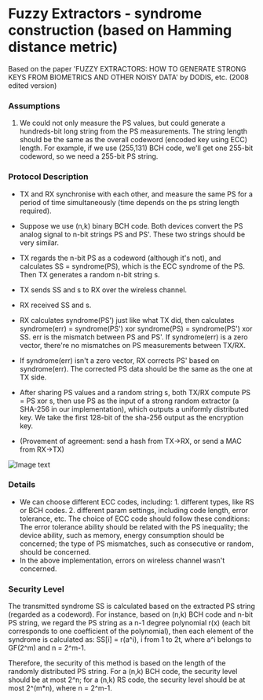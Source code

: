 # Fuzzy Extractors - syndrome construction (based on Hamming distance metric)

Based on the paper 'FUZZY EXTRACTORS: HOW TO GENERATE STRONG KEYS FROM BIOMETRICS AND OTHER NOISY DATA' by DODIS, etc. (2008 edited version)

### Assumptions
1. We could not only measure the PS values, but could generate a hundreds-bit long string from the PS measurements. The string length should be the same as the overall codeword (encoded key using ECC) length. For example, if we use (255,131) BCH code, we'll get one 255-bit codeword, so we need a 255-bit PS string.

### Protocol Description

- TX and RX synchronise with each other, and measure the same PS for a period of time simultaneously (time depends on the ps string length required).
- Suppose we use (n,k) binary BCH code. Both devices convert the PS analog signal to n-bit strings PS and PS'. These two strings should be very similar. 
- TX regards the n-bit PS as a codeword (although it's not), and calculates SS = syndrome(PS), which is the ECC syndrome of the PS. Then TX generates a random n-bit string s.
- TX sends SS and s to RX over the wireless channel.
- RX received SS and s.
- RX calculates syndrome(PS') just like what TX did, then calculates syndrome(err) = syndrome(PS') xor syndrome(PS) = syndrome(PS') xor SS. err is the mismatch between PS and PS'. If syndrome(err) is a zero vector, there're no mismatches on PS measurements between TX/RX.
- If syndrome(err) isn't a zero vector, RX corrects PS' based on syndrome(err). The corrected PS data should be the same as the one at TX side.
- After sharing PS values and a random string s, both TX/RX compute PS = PS xor s, then use PS as the input of a strong random extractor (a SHA-256 in our implementation), which outputs a uniformly distributed key. We take the first 128-bit of the sha-256 output as the encryption key.

- (Provement of agreement: send a hash from TX->RX, or send a MAC from RX->TX)

![Image text](https://github.com/MrZMN/Implementation-of-PS-based-key-distribution-methods/blob/master/images/syndromeextractor.png)

### Details

- We can choose different ECC codes, including: 1. different types, like RS or BCH codes. 2. different param settings, including code length, error tolerance, etc. The choice of ECC code should follow these conditions: The error tolerance ability should be related with the PS inequality; the device ability, such as memory, energy consumption should be concerned; the type of PS mismatches, such as consecutive or random, should be concerned.
- In the above implementation, errors on wireless channel wasn't concerned.

### Security Level

The transmitted syndrome SS is calculated based on the extracted PS string (regarded as a codeword). For instance, based on (n,k) BCH code and n-bit PS string, we regard the PS string as a n-1 degree polynomial r(x) (each bit corresponds to one coefficient of the polynomial), then each element of the syndrome is calculated as: SS[i] = r(a^i), i from 1 to 2t, where a^i belongs to GF(2^m) and n = 2^m-1.  

Therefore, the security of this method is based on the length of the randomly distributed PS string. For a (n,k) BCH code, the security level should be at most 2^n; for a (n,k) RS code, the security level should be at most 2^(m\*n), where n = 2^m-1. 
